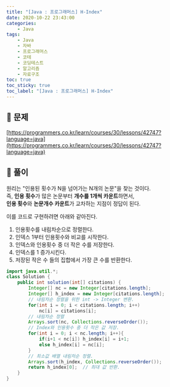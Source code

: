 ```yaml
---
title: "[Java : 프로그래머스] H-Index"
date: 2020-10-22 23:43:00
categories:
    - Java
tags:
    - Java
    - 자바
    - 프로그래머스
    - 코테
    - 코딩테스트
    - 알고리즘
    - 자료구조
toc: true
toc_sticky: true
toc_label: "[Java : 프로그래머스] H-Index"
---
```

## 📝 문제
[https://programmers.co.kr/learn/courses/30/lessons/42747?language=java](https://programmers.co.kr/learn/courses/30/lessons/42747?language=java)

## 🎯 풀이

원리는 "인용된 횟수가 N을 넘어가는 N개의 논문"을 찾는 것이다.  
즉, **인용 횟수**가 많은 논문부터 **개수를 1개씩 카운트**하면서,  
**인용 횟수**와 **논문개수 카운트**가 교차하는 지점이 정답이 된다.  
  
이를 코드로 구현하려면 아래와 같아진다.  

1. 인용횟수를 내림차순으로 정렬한다.
2. 인덱스 1부터 인용횟수와 비교를 시작한다.
3. 인덱스와 인용횟수 중 더 작은 수를 저장한다.
4. 인덱스를 1 증가시킨다.
5. 저장된 작은 수 들의 집합에서 가장 큰 수를 반환한다.

```java
import java.util.*;
class Solution {
    public int solution(int[] citations) {
        Integer[] nc = new Integer[citations.length];
        Integer[] h_index = new Integer[citations.length];
        // 내림차순 정렬을 위한 int -> Integer 변환.
        for(int i = 0; i < citations.length; i++)
            nc[i] = citations[i];
        // 내림차순 정렬
        Arrays.sort(nc, Collections.reverseOrder());
        // Index와 인용횟수 중 더 작은 값 저장.
        for(int i = 0; i < nc.length; i++){
            if(i+1 < nc[i]) h_index[i] = i+1;
            else h_index[i] = nc[i];
        }
        // 최소값 배열 내림차순 정렬.
        Arrays.sort(h_index, Collections.reverseOrder());
        return h_index[0];  // 최대 값 반환.
    }
}
```